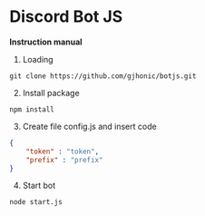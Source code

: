 # Discord Bot JS

**Instruction manual**

1) Loading
```
git clone https://github.com/gjhonic/botjs.git
```
2) Install package
```
npm install
```
3) Create file config.js and insert code
```json
{
    "token" : "token",
    "prefix" : "prefix"
}
```
4) Start bot
```
node start.js
```
